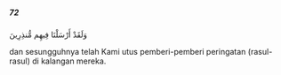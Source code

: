 ##### 72

<span class="ayah">وَلَقَدْ أَرْسَلْنَا فِيهِم مُّنذِرِينَ</span>

<span class="ayah_translation">dan sesungguhnya telah Kami utus pemberi-pemberi peringatan (rasul-rasul) di kalangan mereka.</span>
